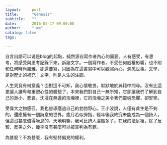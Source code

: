 ```yaml
---
layout:     post
title:      "Genesis"
subtitle:   ""
date:       2016-05-17 09:00:00
author:     ".me"
catalog: false
tags:

---
```


自言自語可以说是blog的起點，純然源自寫作者內心的需要。人有感受，有思考，將感受與思考記錄下來，訴諸文字。一個寫作者，不受任何威權影響，也不附和任何時尚風雅，卻還要寫，只因為在這書寫中可以觀照內心，洞悉世事。文學，是對歷史的補充；文字，則是人生的注脚。

人生究竟有何意義？面對這不可知，我心懷敬畏，默默地於典籍中問尋。沒有比這更讓人謙卑和重塑心性的體驗了，本來我們對自己一無所知，它卻讓我們了解到自己的渺小、悲哀。沈浸在無邊的浩瀚裡，它的浩瀚之美令我們靈魂恐懼，卻安寧。

受偉大之物感召，我也嘗琢磨過自己的勃勃野心。王小波說，人僅有此生是不夠的，還應擁有一個詩意的世界。歲月若似彈指，經年後我終究未能成為一個詩人，但這沒甚麼值得嘆息的，天地明鑒，我可比詩人混賬多了。在我的法庭裡，除了反智、反美之外，幾乎沒有甚麼可以被宣判為有罪。

為甚麼？不為甚麼，我有堅持偏見的權利。
